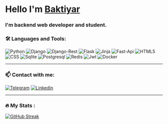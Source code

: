 # Hello I'm [Baktiyar](https://github.com/BahaGit2002)
### I'm backend web developer and student.



### 🛠️ Languages and Tools:

<img alt="Python" max-width="100%" 
src="https://camo.githubusercontent.com/55e4079e69ec5d8246620ecff24ed093877ab0f9011e71d8dec0a2c460c886ab/68747470733a2f2f696d672e736869656c64732e696f2f62616467652f507974686f6e2d3337373641423f7374796c653d666f722d7468652d6261646765266c6f676f3d707974686f6e266c6f676f436f6c6f723d7768697465" />
<img alt="Django" max-width="100%"
src="https://camo.githubusercontent.com/04cdbb68e90965f4b6143cbbc6f1399412f000cd7c1a0f758521bcb2fb57bf92/68747470733a2f2f696d672e736869656c64732e696f2f62616467652f446a616e676f2d3039324532303f7374796c653d666f722d7468652d6261646765266c6f676f3d646a616e676f266c6f676f436f6c6f723d7768697465" />
<img alt="Django-Rest" max-width="100%"
src="https://camo.githubusercontent.com/81d983188c1409436c9b1aef31b601b63bfa3c3d55ec681d07df4cdcb64fa446/68747470733a2f2f696d672e736869656c64732e696f2f62616467652f444a414e474f2d524553542d6666313730393f7374796c653d666f722d7468652d6261646765266c6f676f3d646a616e676f266c6f676f436f6c6f723d776869746526636f6c6f723d666631373039266c6162656c436f6c6f723d67726179" />
<img alt="Flask" max-width="100%"
src="https://camo.githubusercontent.com/a07a8d56a46617a2281448edd7c3b1bcb9cb264b74ab4600c194c29977fd1352/68747470733a2f2f696d672e736869656c64732e696f2f62616467652f466c61736b2d3030303030303f7374796c653d666f722d7468652d6261646765266c6f676f3d666c61736b266c6f676f436f6c6f723d7768697465" />
<img alt="Jinja" max-width="100%" 
src="https://camo.githubusercontent.com/5e7e83c9f9fd312893462b100b82efd752d74faf9b302e269b141eded6a9ebcc/68747470733a2f2f696d672e736869656c64732e696f2f62616467652f6a696e6a612d77686974652e7376673f7374796c653d666f722d7468652d6261646765266c6f676f3d6a696e6a61266c6f676f436f6c6f723d626c61636b" />
<img alt="Fast-Api" max-width="100%"
src="https://camo.githubusercontent.com/6d56faef03529ac56db4d6f0945f8deff412674e8ce7a77791fd7e41b771ac4b/68747470733a2f2f696d672e736869656c64732e696f2f62616467652f466173744150492d3030353537313f7374796c653d666f722d7468652d6261646765266c6f676f3d66617374617069" />
<img alt="HTML5" max-width="100%"
src="https://camo.githubusercontent.com/bfe6a48836e87b13a16f1f56f88fee428475c2ac29247992ec9b8bcc7154f881/68747470733a2f2f696d672e736869656c64732e696f2f62616467652f48544d4c352d4533344632363f7374796c653d666f722d7468652d6261646765266c6f676f3d68746d6c35266c6f676f436f6c6f723d7768697465" />
<img alt="CSS" max-width="100%"
src="https://camo.githubusercontent.com/9bb8902d6fde4b0ea32ebdb8e5162dd578cd13d693ab8d35ed5eb7daad78abf8/68747470733a2f2f696d672e736869656c64732e696f2f62616467652f4353532d3233393132303f267374796c653d666f722d7468652d6261646765266c6f676f3d63737333266c6f676f436f6c6f723d7768697465" />
<img alt="Sqlite" max-width="100%"
src="https://camo.githubusercontent.com/ef9a6d5557fd55232c18f0f510c840220b1e3932ee382cf9d6691842d37055db/68747470733a2f2f696d672e736869656c64732e696f2f62616467652f53514c6974652d3037343035453f7374796c653d666f722d7468652d6261646765266c6f676f3d73716c697465266c6f676f436f6c6f723d7768697465" />
<img alt="Postgresql" max-width="100%"
src="https://camo.githubusercontent.com/6854ba9612c2cb025e7c65445787d93f6436d4691303601506e0bc28be2ae9b8/68747470733a2f2f696d672e736869656c64732e696f2f62616467652f506f737467726553514c2d3331363139323f7374796c653d666f722d7468652d6261646765266c6f676f3d706f737467726573716c266c6f676f436f6c6f723d7768697465" />
<img alt="Redis" max-width="100%"
src="https://camo.githubusercontent.com/a963b142be25ca1e2df9adddf3ebe21a5accb30a6d67763f94bd591eeaeeb387/68747470733a2f2f696d672e736869656c64732e696f2f62616467652f72656469732d2532334444303033312e7376673f7374796c653d666f722d7468652d6261646765266c6f676f3d7265646973266c6f676f436f6c6f723d7768697465" />
<img alt="Jwt" max-width="100%"
src="https://camo.githubusercontent.com/aac74ca85b21ed1ff4fa88dda8712fce9cddbf786bdf807231e6179f70003ac5/68747470733a2f2f696d672e736869656c64732e696f2f62616467652f4a57542d626c61636b3f7374796c653d666f722d7468652d6261646765266c6f676f3d4a534f4e253230776562253230746f6b656e73" />
<img alt="Docker" max-width="100%"
src="https://camo.githubusercontent.com/0276c81127a978363c64312cbf1562e443830f2c62af89e89385d159f314c0ea/68747470733a2f2f696d672e736869656c64732e696f2f62616467652f446f636b65722d3337373641423f7374796c653d666f722d7468652d6261646765266c6f676f3d646f636b6572266c6f676f436f6c6f723d7768697465" />

---

### 📫 Contact with me:

[![Telegram](https://camo.githubusercontent.com/359ce13e4bc8c0af898397dced16c68f1d2f16f505d2eec880947ef6d421d1f4/68747470733a2f2f696d672e736869656c64732e696f2f62616467652f2d54656c656772616d2d3039303930393f7374796c653d666f722d7468652d6261646765266c6f676f3d74656c656772616d266c6f676f436f6c6f723d323741304439)](https://web.telegram.org/k/#@baha_jak)  [![Linkedin](https://camo.githubusercontent.com/9ae0ba8875fa91deb4f92e544fdc8824b7a168ee0785a110ff01bfb69cd581e7/68747470733a2f2f696d672e736869656c64732e696f2f62616467652f2d6c696e6b6564696e2d3039303930393f7374796c653d666f722d7468652d6261646765266c6f676f3d6c696e6b6564696e266c6f676f436f6c6f723d323741304439)](ссыл)

---

### :fire: My Stats :
[![GitHub Streak](http://github-readme-streak-stats.herokuapp.com?user=BahaGit2002&theme=dark&background=000000)](https://git.io/streak-stats)

